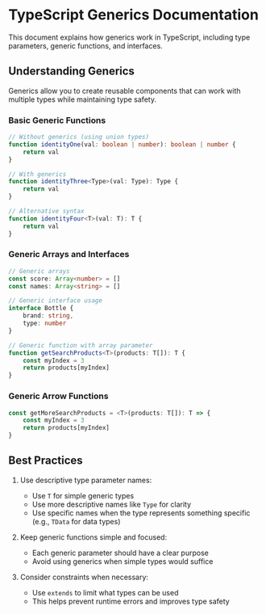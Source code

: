 # TypeScript Generics Documentation

This document explains how generics work in TypeScript, including type parameters, generic functions, and interfaces.

## Understanding Generics

Generics allow you to create reusable components that can work with multiple types while maintaining type safety.

### Basic Generic Functions

```typescript
// Without generics (using union types)
function identityOne(val: boolean | number): boolean | number {
    return val
}

// With generics
function identityThree<Type>(val: Type): Type {
    return val
}

// Alternative syntax
function identityFour<T>(val: T): T {
    return val
}
```

### Generic Arrays and Interfaces

```typescript
// Generic arrays
const score: Array<number> = []
const names: Array<string> = []

// Generic interface usage
interface Bottle {
    brand: string,
    type: number
}

// Generic function with array parameter
function getSearchProducts<T>(products: T[]): T {
    const myIndex = 3
    return products[myIndex]
}
```

### Generic Arrow Functions

```typescript
const getMoreSearchProducts = <T>(products: T[]): T => {
    const myIndex = 3
    return products[myIndex]
}
```

## Best Practices

1. Use descriptive type parameter names:
   - Use `T` for simple generic types
   - Use more descriptive names like `Type` for clarity
   - Use specific names when the type represents something specific (e.g., `TData` for data types)

2. Keep generic functions simple and focused:
   - Each generic parameter should have a clear purpose
   - Avoid using generics when simple types would suffice

3. Consider constraints when necessary:
   - Use `extends` to limit what types can be used
   - This helps prevent runtime errors and improves type safety
